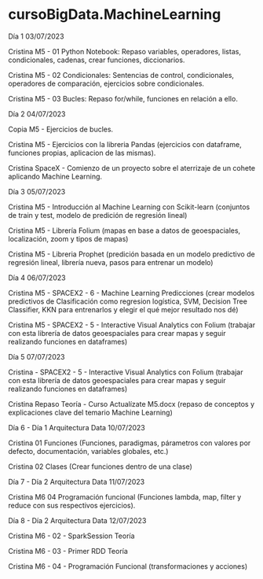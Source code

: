 # cursoBigData.MachineLearning
Día 1 03/07/2023

Cristina M5 -  01 Python Notebook: Repaso variables, operadores, listas, condicionales, cadenas, crear funciones, diccionarios.

Cristina M5 - 02 Condicionales: Sentencias de control, condicionales, operadores de comparación, ejercicios sobre condicionales.
 
Cristina M5 - 03 Bucles: Repaso for/while, funciones en relación a ello.

Día 2 04/07/2023

Copia M5 - Ejercicios de bucles.

Cristina M5 - Ejercicios con la libreria Pandas (ejercicios con dataframe, funciones propias, aplicacion de las mismas).

Cristina SpaceX - Comienzo de un proyecto sobre el aterrizaje de un cohete aplicando Machine Learning.

Día 3 05/07/2023

Cristina M5 - Introducción al Machine Learning con Scikit-learn (conjuntos de train y test, modelo de predición de regresión lineal)

Cristina M5 - Librería Folium (mapas en base a datos de geoespaciales, localización, zoom y tipos de mapas)

Cristina M5 - Libreria Prophet (predición basada en un modelo predictivo de regresión lineal, librería nueva, pasos para entrenar un modelo)

Día 4 06/07/2023

Cristina M5 - SPACEX2 - 6 - Machine Learning Predicciones (crear modelos predictivos de Clasificación como regresion logística, SVM, Decision Tree Classifier, KKN para entrenarlos y elegir el qué mejor resultado nos dé)

Cristina M5 - SPACEX2 - 5 - Interactive Visual Analytics con Folium (trabajar con esta librería de datos geoespaciales para crear mapas y seguir realizando funciones en dataframes)

Día 5 07/07/2023

Cristina - SPACEX2 - 5 - Interactive Visual Analytics con Folium (trabajar con esta librería de datos geoespaciales para crear mapas y seguir realizando funciones en dataframes)

Cristina Repaso Teoría - Curso Actualízate M5.docx (repaso de conceptos y explicaciones clave del temario Machine Learning)

Día 6 - Día 1 Arquitectura Data 10/07/2023

Cristina 01 Funciones (Funciones, paradigmas, párametros con valores por defecto, documentación, variables globales, etc.)

Cristina 02 Clases (Crear funciones dentro de una clase)

Día 7 - Día 2 Arquitectura Data 11/07/2023

Cristina M6 04 Programación funcional (Funciones lambda, map, filter y reduce con sus respectivos ejercicios).

Día 8 - Día 2 Arquitectura Data 12/07/2023

Cristina M6 - 02 - SparkSession Teoría

Cristina M6 - 03 - Primer RDD Teoría

Cristina M6 - 04 - Programación Funcional (transformaciones y acciones)
